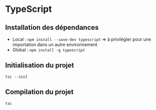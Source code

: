 # TypeScript

## Installation des dépendances

- Local : `npm install --save-dev typescript` => à privilégier pour une importation dans un autre environnement
- Global : `npm install -g typescript` 

## Initialisation du projet
`tsc --init`

## Compilation du projet
`tsc`